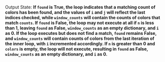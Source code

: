 Output State: **If `found` is True, the loop indicates that a matching count of colors has been found, and the values of `i` and `j` will reflect the last indices checked, while `window_counts` will contain the counts of colors that match `counts`. If `found` is False, the loop may not execute at all if `n` is less than 1, leaving `found` as False, `window_counts` as an empty dictionary, and `i` as 0. If the loop executes but does not find a match, `found` remains False, and `window_counts` will contain counts of colors from the last iteration of the inner loop, with `i` incremented accordingly. If `n` is greater than 0 and `colors` is empty, the loop will not execute, resulting in `found` as False, `window_counts` as an empty dictionary, and `i` as 0.**